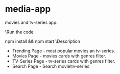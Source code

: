 # media-app
movies and tv-series app.

\Run the code

npm install && npm start
\Description

* Trending Page - most popular movies an tv-series.
* Movies Page - movies cards with genres filter.
* TV-Series Page - tv-series cards with genres filter.
* Search Page - Search movie\tv-series.
